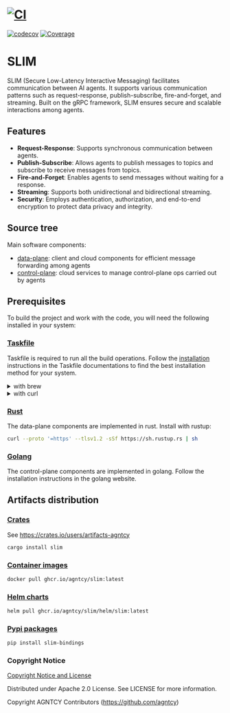 # [![CI](https://github.com/agntcy/slim/actions/workflows/data-plane-coverage.yaml/badge.svg)](https://github.com/agntcy/slim/actions/workflows/data-plane-coverage.yaml)
[![codecov](https://codecov.io/gh/agntcy/slim/branch/main/graph/badge.svg)](https://codecov.io/gh/agntcy/slim)
[![Coverage](https://img.shields.io/badge/Coverage-passing-brightgreen)](https://codecov.io/gh/agntcy/slim)

# SLIM

SLIM (Secure Low-Latency Interactive Messaging) facilitates communication between AI agents.
It supports various communication patterns such as request-response,
publish-subscribe, fire-and-forget, and streaming. Built on the gRPC framework,
SLIM ensures secure and scalable interactions among agents.


## Features

- **Request-Response**: Supports synchronous communication between agents.
- **Publish-Subscribe**: Allows agents to publish messages to topics and subscribe to receive messages from topics.
- **Fire-and-Forget**: Enables agents to send messages without waiting for a response.
- **Streaming**: Supports both unidirectional and bidirectional streaming.
- **Security**: Employs authentication, authorization, and end-to-end encryption to protect data privacy and integrity.

## Source tree

Main software components:

- [data-plane](./data-plane): client and cloud components for efficient message
  forwarding among agents
- [control-plane](./control-plane): cloud services to manage control-plane ops
  carried out by agents

## Prerequisites

To build the project and work with the code, you will need the following
installed in your system:

### [Taskfile](https://taskfile.dev/)

Taskfile is required to run all the build operations. Follow the
[installation](https://taskfile.dev/installation/) instructions in the Taskfile
documentations to find the best installation method for your system.

<details>
  <summary>with brew</summary>

  ```bash
  brew install go-task
  ```
</details>
<details>
  <summary>with curl</summary>

  ```bash
  sh -c "$(curl --location https://taskfile.dev/install.sh)" -- -d -b ~/.local/bin
  ```
</details>


### [Rust](https://rustup.rs/)

The data-plane components are implemented in rust. Install with rustup:

```bash
curl --proto '=https' --tlsv1.2 -sSf https://sh.rustup.rs | sh
```

### [Golang](https://go.dev/doc/install)

The control-plane components are implemented in golang. Follow the installation
instructions in the golang website.

## Artifacts distribution

### [Crates](./data-plane)

See https://crates.io/users/artifacts-agntcy

```bash
cargo install slim
```

### [Container images](./data-plane/Dockerfile)

```bash
docker pull ghcr.io/agntcy/slim:latest
```

### [Helm charts](./deploy/charts/slim)

```bash
helm pull ghcr.io/agntcy/slim/helm/slim:latest
```

### [Pypi packages](./data-plane/python/bindings)

```bash
pip install slim-bindings
```

### Copyright Notice

[Copyright Notice and License](./LICENSE.md)

Distributed under Apache 2.0 License. See LICENSE for more information.

Copyright AGNTCY Contributors (https://github.com/agntcy)
